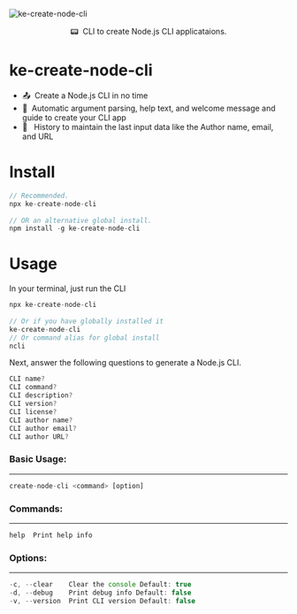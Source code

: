 ![ke-create-node-cli](https://user-images.githubusercontent.com/24629158/111557823-c9146080-8763-11eb-88da-82895de31991.png)

<p align="center">📟  &nbsp;CLI to create Node.js CLI applicataions.</p>

# ke-create-node-cli
<ul>
<li>📤 &nbsp;Create a Node.js CLI in no time</li>
<li>🤖 &nbsp;Automatic argument parsing, help text, and welcome message and guide to create your CLI app</li>
<li>📖 &nbsp; History to maintain the last input data like the Author name, email, and URL</li>
</ul>

# Install
```javascript
// Recommended. 
npx ke-create-node-cli
 
// OR an alternative global install. 
npm install -g ke-create-node-cli
```
# Usage
<p>In your terminal, just run the CLI</p>

```javascript
npx ke-create-node-cli
 
// Or if you have globally installed it
ke-create-node-cli
// Or command alias for global install
ncli
```
<p>Next, answer the following questions to generate a Node.js CLI.</p>

```javascript
CLI name?
CLI command?
CLI description?
CLI version?
CLI license?
CLI author name?
CLI author email?
CLI author URL?
```

### Basic Usage:
<hr>

```javascript
create-node-cli <command> [option]
```

### Commands:
<hr>

```javascript
help  Print help info
```

### Options:
<hr>

```javascript
-c, --clear    Clear the console Default: true
-d, --debug    Print debug info Default: false
-v, --version  Print CLI version Default: false
```
